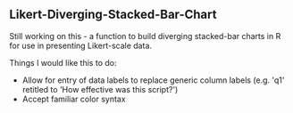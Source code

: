 Likert-Diverging-Stacked-Bar-Chart
----------------------------------

Still working on this - a function to build diverging stacked-bar charts in R for use in presenting Likert-scale data.

Things I would like this to do:

- Allow for entry of data labels to replace generic column labels (e.g. 'q1' retitled to 'How effective was this script?')
- Accept familiar color syntax
